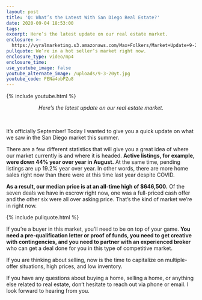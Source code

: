 ```yaml
---
layout: post
title: 'Q: What’s the Latest With San Diego Real Estate?'
date: 2020-09-04 18:53:00
tags:
excerpt: Here’s the latest update on our real estate market.
enclosure: >-
  https://vyralmarketing.s3.amazonaws.com/Max+Folkers/Market+Update+9-2-20+(1).mp4
pullquote: We’re in a hot seller’s market right now.
enclosure_type: video/mp4
enclosure_time:
use_youtube_image: false
youtube_alternate_image: /uploads/9-3-20yt.jpg
youtube_code: FENa4obPZu8
---
```


{% include youtube.html %}

<center><em>Here&rsquo;s the latest update on our real estate market.</em></center>

&nbsp;

It’s officially September\! Today I wanted to give you a quick update on what we saw in the San Diego market this summer.

There are a few different statistics that will give you a great idea of where our market currently is and where it is headed. **Active listings, for example, were down 44% year over year in August.** At the same time, pending listings are up 19.2% year over year. In other words, there are more home sales right now than there were at this time last year despite COVID.&nbsp;

**As a result, our median price is at an all-time high of $646,500.** Of the seven deals we have in escrow right now, one was a full-priced cash offer and the other six were all over asking price. That’s the kind of market we’re in right now.

{% include pullquote.html %}

If you’re a buyer in this market, you’ll need to be on top of your game. **You need a pre-qualification letter or proof of funds, you need to get creative with contingencies, and you need to partner with an experienced broker** who can get a deal done for you in this type of competitive market.

If you are thinking about selling, now is the time to capitalize on multiple-offer situations, high prices, and low inventory.

If you have any questions about buying a home, selling a home, or anything else related to real estate, don’t hesitate to reach out via phone or email. I look forward to hearing from you.

&nbsp;